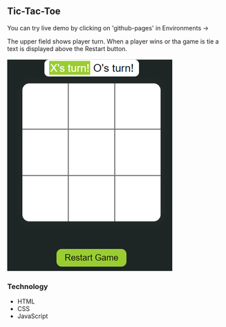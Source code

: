 ## Tic-Tac-Toe

You can try live demo by clicking on 'github-pages' in Environments ->

The upper field shows player turn.
When a player wins or tha game is tie a text is displayed above the Restart button.

![preview](img/preview.png)

### Technology

- HTML
- CSS
- JavaScript